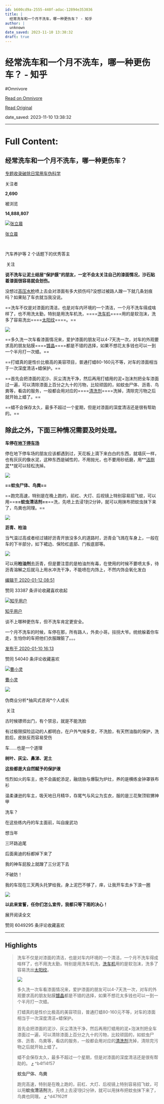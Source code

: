 ```yaml
---
id: b600cd9a-2555-440f-adac-12894e353036
title: |
  经常洗车和一个月不洗车，哪一种更伤车？ - 知乎
author: |
  unknown
date_saved: 2023-11-10 13:38:32
draft: true
---
```


# 经常洗车和一个月不洗车，哪一种更伤车？ - 知乎
#Omnivore

[Read on Omnivore](https://omnivore.app/me/https-www-zhihu-com-question-358240320-answer-971544699-18bba873b59)

[Read Original](https://www.zhihu.com/question/358240320/answer/971544699)

date_saved: 2023-11-10 13:38:32


--- 

# Full Content: 

## 经常洗车和一个月不洗车，哪一种更伤车？

[专题收录破除日常用车伪科学](https://www.zhihu.com/special/19675494)

关注者

**2,690**

被浏览

**14,888,807**

[![张立晨](https://proxy-prod.omnivore-image-cache.app/0x0,sK_KI_6ZW-II-v4emP7iio83jvMkd12OpdVfIxS8NgQo/https://pic1.zhimg.com/v2-143be8f9c28a8ddb8af84c544ed211a3_l.jpg?source=2c26e567)](https://www.zhihu.com/people/zhang-xiao-5-34-17)

[张立晨](https://www.zhihu.com/people/zhang-xiao-5-34-17)

[​](https://www.zhihu.com/question/48509984)

汽车养护等 2 个话题下的优秀答主

​ 关注

**说不洗车让泥土结层“保护膜”的朋友，一定不会太关注自己的漆面情况，沙石贴着漆面很容易就会划伤。**

没想过[高压水枪](https://www.zhihu.com/search?q=%E9%AB%98%E5%8E%8B%E6%B0%B4%E6%9E%AA&search%5Fsource=Entity&hybrid%5Fsearch%5Fsource=Entity&hybrid%5Fsearch%5Fextra=%7B%22sourceType%22%3A%22answer%22%2C%22sourceId%22%3A971544699%7D)喷上去会对漆面有多大损伤吗?没想过被路人蹭一下就几条划痕吗？如果贴了车衣就当我没说。

==洗车不仅是对漆面的清洁，也是对车内环境的一个清洁，一个月不洗车得成啥样了，也不用洗太勤，特别是用洗车机洗，====[洗车机](https://www.zhihu.com/search?q=%E6%B4%97%E8%BD%A6%E6%9C%BA&search%5Fsource=Entity&hybrid%5Fsearch%5Fsource=Entity&hybrid%5Fsearch%5Fextra=%7B%22sourceType%22%3A%22answer%22%2C%22sourceId%22%3A971544699%7D)====用的是软泡沫，洗多了容易洗出====[太阳纹](https://www.zhihu.com/search?q=%E5%A4%AA%E9%98%B3%E7%BA%B9&search%5Fsource=Entity&hybrid%5Fsearch%5Fsource=Entity&hybrid%5Fsearch%5Fextra=%7B%22sourceType%22%3A%22answer%22%2C%22sourceId%22%3A971544699%7D)====。==

![](https://proxy-prod.omnivore-image-cache.app/533x300,sThr_ji3KSwmC6yjgpVG5hK7sO2qdyjN95Fn2iQQB_YI/https://pic1.zhimg.com/50/v2-2856d48906ecf9ce08dba22890b5a4dc_720w.jpg?source=2c26e567)

==多久洗一次车看漆面情况来，爱护漆面的朋友可以4-7天洗一次，对车的外观要求高的朋友贴膜====[镀晶](https://www.zhihu.com/search?q=%E9%95%80%E6%99%B6&search%5Fsource=Entity&hybrid%5Fsearch%5Fsource=Entity&hybrid%5Fsearch%5Fextra=%7B%22sourceType%22%3A%22answer%22%2C%22sourceId%22%3A971544699%7D)====都是不错的选择，如果不想花太多钱也可以一到一个半月打一次蜡。==

==打蜡真的是性价比极高的美容项目，普通打蜡80-160元不等，对车的漆面相当于一次深度清洁+蜡保护。==

==首先会把漆面的泥沙、灰尘清洗干净，然后再用打蜡用的泥+泡沫剂把全车漆面过一遍，可以清除漆面上百分之九十的污物，比较顽固的，如蚊虫尸体、沥青、鸟粪等，看店的服务，一般都会用对应的====[清洗剂](https://www.zhihu.com/search?q=%E6%B8%85%E6%B4%97%E5%89%82&search%5Fsource=Entity&hybrid%5Fsearch%5Fsource=Entity&hybrid%5Fsearch%5Fextra=%7B%22sourceType%22%3A%22answer%22%2C%22sourceId%22%3A971544699%7D)====洗掉，清除完污物之后就开始上蜡了。==

==蜡不会保存太久，最多不超过一个星期，但是对漆面的深度清洁还是很有帮助的。==

## **除此之外，下面三种情况需要及时处理。**

**车停在[地下停车场](https://www.zhihu.com/search?q=%E5%9C%B0%E4%B8%8B%E5%81%9C%E8%BD%A6%E5%9C%BA&search%5Fsource=Entity&hybrid%5Fsearch%5Fsource=Entity&hybrid%5Fsearch%5Fextra=%7B%22sourceType%22%3A%22answer%22%2C%22sourceId%22%3A971544699%7D)**

停在地下停车场的朋友应该都遇到过，天花板上滴下来白白的东西，就墙灰一样，也有灰灰的像水泥，这种东西是碱性的，不用抛光，也不要用砂纸磨，用**[洁厕灵](https://www.zhihu.com/search?q=%E6%B4%81%E5%8E%95%E7%81%B5&search%5Fsource=Entity&hybrid%5Fsearch%5Fsource=Entity&hybrid%5Fsearch%5Fextra=%7B%22sourceType%22%3A%22answer%22%2C%22sourceId%22%3A971544699%7D)**就可以轻松洗掉。

![](https://proxy-prod.omnivore-image-cache.app/430x323,sw_EOOLUV0ThicOpD9wgy05RGCmAXRL1bInXayC-z0D4/https://pic1.zhimg.com/50/v2-c1c43ad847b488daa31fb0061b574be9_720w.jpg?source=2c26e567)

**==蚊虫尸体、鸟粪==**

==跑完高速，特别是在晚上跑的，前杠、大灯、后视镜上特别容易招飞蚊，可以用==**==蚊虫清洁剂==**==洗，先喷上去浸1到2分钟，就可以用抹布把蚊虫抹下来了，鸟粪也同理。==

![](https://proxy-prod.omnivore-image-cache.app/340x267,syBlCeyi2RJzq7n1PhGKEQF6_YsiBvuyJkZsB7HmZIPM/https://pic1.zhimg.com/50/v2-987a37ba612a487256e728ce3b46b487_720w.jpg?source=2c26e567)

**沥青、柏油**

当气温过高或者经过铺好沥青开放没多久的道路时，沥青会飞溅在车身上，一般在车的下半部分，如下裙边、保险杠底部、门板底部等。

![](https://proxy-prod.omnivore-image-cache.app/723x374,s17B-xx7qGZk5iCyDal7fhci41zJpV9l04tSHmtm-Lh4/https://picx.zhimg.com/50/v2-58912c958fb9fa5da6a8847dc3eef5e9_720w.jpg?source=2c26e567)

可以用**柏油剂**去沥青，但是要注意的是柏油剂有毒，在使用的时候不要喷太多，待沥青溶解之后就马上用水冲洗干净，不能喷在内饰上，不然内饰会氧化发白

[编辑于 2020-01-12 08:51](https://www.zhihu.com/question/358240320/answer/971544699)

​赞同 333​​87 条评论​收藏​喜欢收起​

[![知乎用户](https://proxy-prod.omnivore-image-cache.app/0x0,sYPOst_vEAudSx_wTU8sqAW1P6hYvsnvtGO6ogPfY6n0/https://picx.zhimg.com/v2-abed1a8c04700ba7d72b45195223e0ff_l.jpg?source=1def8aca)](https://www.zhihu.com/people/d0114a20cf9e4c460960a0122f91eb45)

[知乎用户](https://www.zhihu.com/people/d0114a20cf9e4c460960a0122f91eb45)

谈不上哪种更伤车，但不洗车肯定更安全。

一个月不洗车的时候，车停在那，所有路人，外卖小哥。拄拐大爷。统统躲着你车走，生怕你的车把他们衣服蹭脏了。。。

[发布于 2020-01-10 16:13](https://www.zhihu.com/question/358240320/answer/969900528)

​赞同 540​​40 条评论​收藏​喜欢

[![曹小灵](https://proxy-prod.omnivore-image-cache.app/0x0,sSYy1lcitqizmUkMKVqy-YixsQ4jt_R0wd6i9bL4ZuiQ/https://pic1.zhimg.com/v2-942365af26ff3abd44f6c75c9899306e_l.jpg?source=1def8aca)](https://www.zhihu.com/people/cao-ling-er-36)

[曹小灵](https://www.zhihu.com/people/cao-ling-er-36)

​![](https://proxy-prod.omnivore-image-cache.app/0x0,sRpP1H2oa_TfsDLpATwsIt6ipVLRN7HlUZGTch2Ee4JQ/https://picx.zhimg.com/v2-4812630bc27d642f7cafcd6cdeca3d7a.jpg?source=88ceefae)

伪商业分析\*抽风式咨询\*个人成长

​ 关注

古时候镖师出门，有个禁忌，就是不能洗脸

有过极限探险运动的人都明白，在户外气候多变，不洗脸，有天然油脂的保护，洗脸后，皮肤反而容易受伤

车……也是一个道理

**树叶、灰尘、鼻涕、泥土**

**这些都是大自然赋予的保护液**

性烈如火的车主，绝不会画蛇添足，融烧胎与爆裂为炉灶，养的是横练金钟罩铁布衫

温柔谦逊的车主，吸天地日月精华，存尾气与风尘为玄衣，服的是三花聚顶软猬神甲

洗车？

在这些练内丹的车主面前，叫自废武功

想当年

三环路追尾

后面奥迪的标都掉下来了

我的神车屁股上就蹭了三分泥下去

不破防！

我的车现在三天两头托梦给我，身上泥巴不够了，痒，让我开车去乡下浪一圈

![](https://proxy-prod.omnivore-image-cache.app/800x0,shCcdmM-sGSIwpzqTug7juMPPyje3Xw5IVkxpRQY6njs/https://pic1.zhimg.com/50/v2-2332f172ff099d49b69e06e38f7cb827_720w.jpg?source=1def8aca)

**以此来宣誓，任你们怎么宣传，我都只等下雨的决心！**

展开阅读全文​

​赞同 6049​​295 条评论​收藏​喜欢

---

## Highlights

> 洗车不仅是对漆面的清洁，也是对车内环境的一个清洁，一个月不洗车得成啥样了，也不用洗太勤，特别是用洗车机洗，[洗车机](https://www.zhihu.com/search?q=%E6%B4%97%E8%BD%A6%E6%9C%BA&search%5Fsource=Entity&hybrid%5Fsearch%5Fsource=Entity&hybrid%5Fsearch%5Fextra=%7B%22sourceType%22%3A%22answer%22%2C%22sourceId%22%3A971544699%7D)用的是软泡沫，洗多了容易洗出[太阳纹](https://www.zhihu.com/search?q=%E5%A4%AA%E9%98%B3%E7%BA%B9&search%5Fsource=Entity&hybrid%5Fsearch%5Fsource=Entity&hybrid%5Fsearch%5Fextra=%7B%22sourceType%22%3A%22answer%22%2C%22sourceId%22%3A971544699%7D)。
> 
> ![](https://proxy-prod.omnivore-image-cache.app/533x300,sThr_ji3KSwmC6yjgpVG5hK7sO2qdyjN95Fn2iQQB_YI/https://pic1.zhimg.com/50/v2-2856d48906ecf9ce08dba22890b5a4dc_720w.jpg?source=2c26e567)
> 
> 多久洗一次车看漆面情况来，爱护漆面的朋友可以4-7天洗一次，对车的外观要求高的朋友贴膜[镀晶](https://www.zhihu.com/search?q=%E9%95%80%E6%99%B6&search%5Fsource=Entity&hybrid%5Fsearch%5Fsource=Entity&hybrid%5Fsearch%5Fextra=%7B%22sourceType%22%3A%22answer%22%2C%22sourceId%22%3A971544699%7D)都是不错的选择，如果不想花太多钱也可以一到一个半月打一次蜡。
> 
> 打蜡真的是性价比极高的美容项目，普通打蜡80-160元不等，对车的漆面相当于一次深度清洁+蜡保护。
> 
> 首先会把漆面的泥沙、灰尘清洗干净，然后再用打蜡用的泥+泡沫剂把全车漆面过一遍，可以清除漆面上百分之九十的污物，比较顽固的，如蚊虫尸体、沥青、鸟粪等，看店的服务，一般都会用对应的[清洗剂](https://www.zhihu.com/search?q=%E6%B8%85%E6%B4%97%E5%89%82&search%5Fsource=Entity&hybrid%5Fsearch%5Fsource=Entity&hybrid%5Fsearch%5Fextra=%7B%22sourceType%22%3A%22answer%22%2C%22sourceId%22%3A971544699%7D)洗掉，清除完污物之后就开始上蜡了。
> 
> 蜡不会保存太久，最多不超过一个星期，但是对漆面的深度清洁还是很有帮助的。 [⤴️](https://omnivore.app/me/https-www-zhihu-com-question-358240320-answer-971544699-18bba873b59#b4f14f57-c547-409a-9285-a9e9e84ace47)  ^b4f14f57

> **蚊虫尸体、鸟粪**
> 
> 跑完高速，特别是在晚上跑的，前杠、大灯、后视镜上特别容易招飞蚊，可以用**蚊虫清洁剂**洗，先喷上去浸1到2分钟，就可以用抹布把蚊虫抹下来了，鸟粪也同理。 [⤴️](https://omnivore.app/me/https-www-zhihu-com-question-358240320-answer-971544699-18bba873b59#d47f62ff-eba5-4a69-9c4b-a9a4669ade88)  ^d47f62ff

